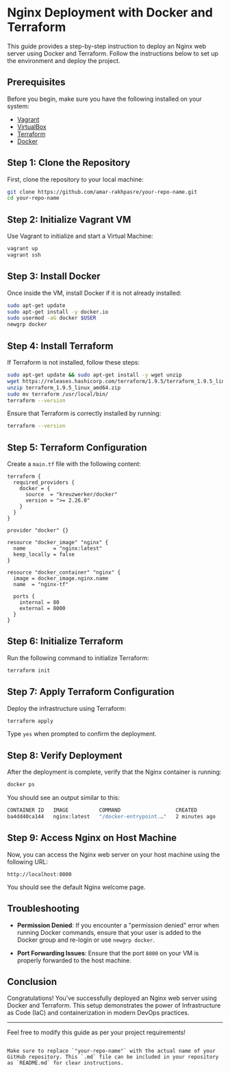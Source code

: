 # Nginx Deployment with Docker and Terraform

This guide provides a step-by-step instruction to deploy an Nginx web server using Docker and Terraform. Follow the instructions below to set up the environment and deploy the project.

## Prerequisites

Before you begin, make sure you have the following installed on your system:

- [Vagrant](https://www.vagrantup.com/downloads)
- [VirtualBox](https://www.virtualbox.org/wiki/Downloads)
- [Terraform](https://www.terraform.io/downloads)
- [Docker](https://docs.docker.com/get-docker/)

## Step 1: Clone the Repository

First, clone the repository to your local machine:

```bash
git clone https://github.com/amar-rakhpasre/your-repo-name.git
cd your-repo-name
```

## Step 2: Initialize Vagrant VM

Use Vagrant to initialize and start a Virtual Machine:

```bash
vagrant up
vagrant ssh
```

## Step 3: Install Docker

Once inside the VM, install Docker if it is not already installed:

```bash
sudo apt-get update
sudo apt-get install -y docker.io
sudo usermod -aG docker $USER
newgrp docker
```

## Step 4: Install Terraform

If Terraform is not installed, follow these steps:

```bash
sudo apt-get update && sudo apt-get install -y wget unzip
wget https://releases.hashicorp.com/terraform/1.9.5/terraform_1.9.5_linux_amd64.zip
unzip terraform_1.9.5_linux_amd64.zip
sudo mv terraform /usr/local/bin/
terraform --version
```

Ensure that Terraform is correctly installed by running:

```bash
terraform --version
```

## Step 5: Terraform Configuration

Create a `main.tf` file with the following content:

```hcl
terraform {
  required_providers {
    docker = {
      source  = "kreuzwerker/docker"
      version = ">= 2.26.0"
    }
  }
}

provider "docker" {}

resource "docker_image" "nginx" {
  name         = "nginx:latest"
  keep_locally = false
}

resource "docker_container" "nginx" {
  image = docker_image.nginx.name
  name  = "nginx-tf"

  ports {
    internal = 80
    external = 8000
  }
}
```

## Step 6: Initialize Terraform

Run the following command to initialize Terraform:

```bash
terraform init
```

## Step 7: Apply Terraform Configuration

Deploy the infrastructure using Terraform:

```bash
terraform apply
```

Type `yes` when prompted to confirm the deployment.

## Step 8: Verify Deployment

After the deployment is complete, verify that the Nginx container is running:

```bash
docker ps
```

You should see an output similar to this:

```bash
CONTAINER ID   IMAGE          COMMAND                  CREATED         STATUS         PORTS                  NAMES
ba4dd40ca144   nginx:latest   "/docker-entrypoint.…"   2 minutes ago   Up 2 minutes   0.0.0.0:8000->80/tcp   nginx-tf
```

## Step 9: Access Nginx on Host Machine

Now, you can access the Nginx web server on your host machine using the following URL:

```text
http://localhost:8000
```

You should see the default Nginx welcome page.

## Troubleshooting

- **Permission Denied**: If you encounter a "permission denied" error when running Docker commands, ensure that your user is added to the Docker group and re-login or use `newgrp docker`.

- **Port Forwarding Issues**: Ensure that the port `8000` on your VM is properly forwarded to the host machine.

## Conclusion

Congratulations! You've successfully deployed an Nginx web server using Docker and Terraform. This setup demonstrates the power of Infrastructure as Code (IaC) and containerization in modern DevOps practices.

---

Feel free to modify this guide as per your project requirements!

```

Make sure to replace `"your-repo-name"` with the actual name of your GitHub repository. This `.md` file can be included in your repository as `README.md` for clear instructions.
